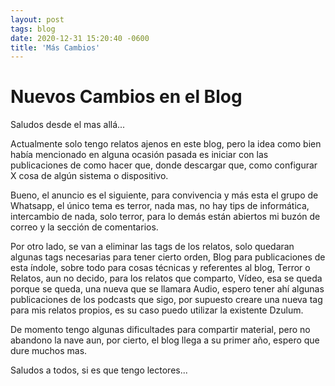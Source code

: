 ```yaml
---
layout: post
tags: blog
date: 2020-12-31 15:20:40 -0600
title: 'Más Cambios'
---
```


# Nuevos Cambios en el Blog

Saludos desde el mas allá...

Actualmente solo tengo relatos ajenos en este blog, pero la idea como bien había mencionado en alguna ocasión pasada es iniciar con 
las publicaciones de como hacer que, donde descargar que, como configurar X cosa de algún sistema o dispositivo.

Bueno, el anuncio es el siguiente, para convivencia y más esta el grupo de Whatsapp, el único tema es terror, nada mas, no hay tips 
de informática, intercambio de nada, solo terror, para lo demás están abiertos mi buzón de correo y la sección de comentarios.

Por otro lado, se van a eliminar las tags de los relatos, solo quedaran algunas tags necesarias para tener cierto orden, Blog para 
publicaciones de esta índole, sobre todo para cosas técnicas y referentes al blog, Terror o Relatos, aun no decido, para los 
relatos que comparto, Vídeo, esa se queda porque se queda, una nueva que se llamara Audio, espero tener ahí algunas publicaciones 
de los podcasts que sigo, por supuesto creare una nueva tag para mis relatos propios, es su caso puedo utilizar la existente 
Dzulum.

De momento tengo algunas dificultades para compartir material, pero no abandono la nave aun, por cierto, el blog llega a su primer 
año, espero que dure muchos mas.

Saludos a todos, si es que tengo lectores...